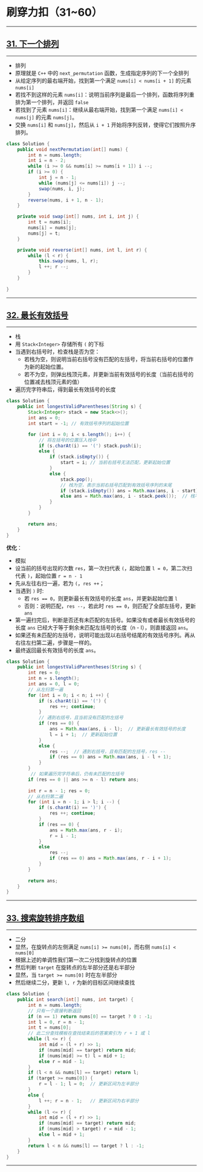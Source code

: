 # 刷穿力扣（31~60）

****

## [31. 下一个排列](https://leetcode.cn/problems/next-permutation/)

****

- 排列
- 原理就是 `C++` 中的 `next_permutation` 函数，生成指定序列的下一个全排列
- 从给定序列的最右端开始，找到第一个满足 `nums[i] < nums[i + 1]` 的元素 `nums[i]`
- 若找不到这样的元素 `nums[i]`：说明当前序列是最后一个排列，函数将序列重排为第一个排列，并返回 `false`
- 若找到了元素 `nums[i]`：继续从最右端开始，找到第一个满足 `nums[i] < nums[j]` 的元素 `nums[j]`。
- 交换 `nums[i]` 和 `nums[j]`，然后从 `i + 1` 开始将序列反转，使得它们按照升序排列。

```java
class Solution {
    public void nextPermutation(int[] nums) {
        int n = nums.length;
        int i = n - 2;
        while (i >= 0 && nums[i] >= nums[i + 1]) i --;
        if (i >= 0) {
            int j = n - 1;
            while (nums[j] <= nums[i]) j --;
            swap(nums, i, j);
        }
        reverse(nums, i + 1, n - 1);
    }

    private void swap(int[] nums, int i, int j) {
        int t = nums[i];
        nums[i] = nums[j];
        nums[j] = t;
    }

    private void reverse(int[] nums, int l, int r) {
        while (l < r) {
            this.swap(nums, l, r);
            l ++; r --;
        }
    }
    
}
```

****

## [32. 最长有效括号](https://leetcode.cn/problems/longest-valid-parentheses/)

****

- 栈
- 用 `Stack<Integer>` 存储所有 `(` 的下标
- 当遇到右括号时，检查栈是否为空：
    - 若栈为空，则说明当前右括号没有匹配的左括号，将当前右括号的位置作为新的起始位置。
    - 若不为空，则弹出栈顶元素，并更新当前有效括号的长度（当前右括号的位置减去栈顶元素的值）
- 遍历完字符串后，得到最长有效括号的长度

```java
class Solution {
    public int longestValidParentheses(String s) {
        Stack<Integer> stack = new Stack<>();
        int ans = 0;
        int start = -1; // 有效括号序列的起始位置

        for (int i = 0; i < s.length(); i++) {
            // 将左括号的位置压入栈中
            if (s.charAt(i) == '(') stack.push(i); 
            else {
                if (stack.isEmpty()) {
                    start = i; // 当前右括号无法匹配，更新起始位置
                } 
                else {
                    stack.pop();
                    // 栈为空，表示当前右括号匹配到有效括号序列的末尾
                    if (stack.isEmpty()) ans = Math.max(ans, i - start);
                    else ans = Math.max(ans, i - stack.peek());  // 栈不为空，计算当前有效括号序列的长度
                }
            }
        }

        return ans;
    }
}
```

**优化**：

- 模拟
- 设当前的括号出现的次数 `res`，第一次扫代表 `(`，起始位置 `l = 0`，第二次扫代表 `)`，起始位置 `r = n - 1`
- 先从左往右扫一遍，若为 `(`，`res ++`；
- 当遇到 `)` 时:
    - 若 `res == 0`，则更新最长有效括号的长度 `ans`，并更新起始位置 `l`
    - 否则：说明匹配，`res --`，若此时 `res == 0`，则匹配了全部左括号，更新 `ans`
- 第一遍扫完后，判断是否还有未匹配的左括号。如果没有或者最长有效括号的长度 `ans` 已经大于等于剩余未匹配左括号的长度（n - l），则直接返回 `ans`。
- 如果还有未匹配的左括号，说明可能出现以右括号结尾的有效括号序列。再从右往左扫第二遍，步骤是一样的。
- 最终返回最长有效括号的长度 `ans`。

```java
class Solution {
    public int longestValidParentheses(String s) {
        int res = 0;
        int n = s.length();
        int ans = 0, l = 0;
        // 从左扫第一遍
        for (int i = 0; i < n; i ++) {
            if (s.charAt(i) == '(') {
                res ++; continue;
            }
            // 遇到右括号，且当前没有匹配的左括号
            if (res == 0) {
                ans = Math.max(ans, i - l);  // 更新最长有效括号的长度
                l = i + 1;  // 更新起始位置
            } 
            else {
                res --;  // 遇到右括号，且有匹配的左括号，res --
                if (res == 0) ans = Math.max(ans, i - l + 1);
            }
        }
         // 如果遍历完字符串后，仍有未匹配的左括号
        if (res == 0 || ans >= n - l) return ans;
        
        int r = n - 1; res = 0;
        // 从右扫第二遍
        for (int i = n - 1; i > l; i --) {
            if (s.charAt(i) == ')') {
                res ++; continue;
            }
            if (res == 0) {
                ans = Math.max(ans, r - i);
                r = i - 1;
            } 
            else 
                res --;
                if (res == 0) ans = Math.max(ans, r - i + 1);
            }
        }
        
        return ans;
    }
}
```

****

## [33. 搜索旋转排序数组](https://leetcode.cn/problems/search-in-rotated-sorted-array/)

****

- 二分
- 显然，在旋转点的左侧满足 `nums[i] >= nums[0]`，而右侧 `nums[i] < nums[0]`
- 根据上述的单调性我们第一次二分找到旋转点的位置
- 然后判断 `target` 在旋转点的左半部分还是右半部分
- 显然，当 `target >= nums[0]` 时在左半部分
- 然后继续二分，更新 `l, r` 为新的目标区间继续查找

```java
class Solution {
    public int search(int[] nums, int target) {
        int n = nums.length;
        // 只有一个直接判断返回
        if (n == 1) return nums[0] == target ? 0 : -1;
        int l = 0, r = n - 1;
        int t = nums[0];
        // 此二分查找模板在查找结束后的答案索引为 r + 1 或 l
        while (l <= r) {
            int mid = (l + r) >> 1;
            if (nums[mid] == target) return mid;
            if (nums[mid] >= t) l = mid + 1;
            else r = mid - 1;
        } 
        if (l < n && nums[l] == target) return l;
        if (target >= nums[0]) {
            r = l - 1; l = 0;  // 更新区间为左半部分
        }
        else {
            l ++; r = n - 1;   // 更新区间为右半部分
        }
        while (l <= r) {
            int mid = (l + r) >> 1;
            if (nums[mid] == target) return mid;
            if (nums[mid] > target) r = mid - 1;
            else l = mid + 1;
        }
        return l < n && nums[l] == target ? l : -1;
    }
}
```

****
